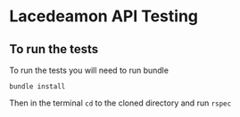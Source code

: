 # Lacedeamon API Testing


## To run the tests

To run the tests you will need to run bundle

```
bundle install
```

Then in the terminal `cd` to the cloned directory and run `rspec`